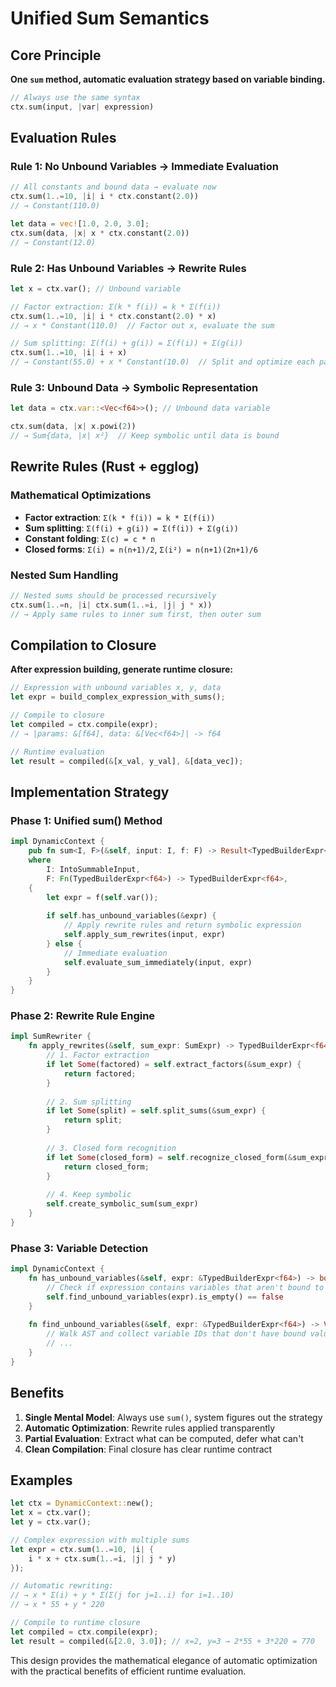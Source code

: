 # Unified Sum Semantics

## Core Principle

**One `sum` method, automatic evaluation strategy based on variable binding.**

```rust
// Always use the same syntax
ctx.sum(input, |var| expression)
```

## Evaluation Rules

### Rule 1: No Unbound Variables → Immediate Evaluation
```rust
// All constants and bound data → evaluate now
ctx.sum(1..=10, |i| i * ctx.constant(2.0))
// → Constant(110.0)

let data = vec![1.0, 2.0, 3.0];
ctx.sum(data, |x| x * ctx.constant(2.0))
// → Constant(12.0)
```

### Rule 2: Has Unbound Variables → Rewrite Rules
```rust
let x = ctx.var(); // Unbound variable

// Factor extraction: Σ(k * f(i)) = k * Σ(f(i))
ctx.sum(1..=10, |i| i * ctx.constant(2.0) * x)
// → x * Constant(110.0)  // Factor out x, evaluate the sum

// Sum splitting: Σ(f(i) + g(i)) = Σ(f(i)) + Σ(g(i))
ctx.sum(1..=10, |i| i + x)
// → Constant(55.0) + x * Constant(10.0)  // Split and optimize each part
```

### Rule 3: Unbound Data → Symbolic Representation
```rust
let data = ctx.var::<Vec<f64>>(); // Unbound data variable

ctx.sum(data, |x| x.powi(2))
// → Sum{data, |x| x²}  // Keep symbolic until data is bound
```

## Rewrite Rules (Rust + egglog)

### Mathematical Optimizations
- **Factor extraction**: `Σ(k * f(i)) = k * Σ(f(i))`
- **Sum splitting**: `Σ(f(i) + g(i)) = Σ(f(i)) + Σ(g(i))`
- **Constant folding**: `Σ(c) = c * n`
- **Closed forms**: `Σ(i) = n(n+1)/2`, `Σ(i²) = n(n+1)(2n+1)/6`

### Nested Sum Handling
```rust
// Nested sums should be processed recursively
ctx.sum(1..=n, |i| ctx.sum(1..=i, |j| j * x))
// → Apply same rules to inner sum first, then outer sum
```

## Compilation to Closure

**After expression building, generate runtime closure:**

```rust
// Expression with unbound variables x, y, data
let expr = build_complex_expression_with_sums();

// Compile to closure
let compiled = ctx.compile(expr);
// → |params: &[f64], data: &[Vec<f64>]| -> f64

// Runtime evaluation
let result = compiled(&[x_val, y_val], &[data_vec]);
```

## Implementation Strategy

### Phase 1: Unified sum() Method
```rust
impl DynamicContext {
    pub fn sum<I, F>(&self, input: I, f: F) -> Result<TypedBuilderExpr<f64>>
    where
        I: IntoSummableInput,
        F: Fn(TypedBuilderExpr<f64>) -> TypedBuilderExpr<f64>,
    {
        let expr = f(self.var());
        
        if self.has_unbound_variables(&expr) {
            // Apply rewrite rules and return symbolic expression
            self.apply_sum_rewrites(input, expr)
        } else {
            // Immediate evaluation
            self.evaluate_sum_immediately(input, expr)
        }
    }
}
```

### Phase 2: Rewrite Rule Engine
```rust
impl SumRewriter {
    fn apply_rewrites(&self, sum_expr: SumExpr) -> TypedBuilderExpr<f64> {
        // 1. Factor extraction
        if let Some(factored) = self.extract_factors(&sum_expr) {
            return factored;
        }
        
        // 2. Sum splitting  
        if let Some(split) = self.split_sums(&sum_expr) {
            return split;
        }
        
        // 3. Closed form recognition
        if let Some(closed_form) = self.recognize_closed_form(&sum_expr) {
            return closed_form;
        }
        
        // 4. Keep symbolic
        self.create_symbolic_sum(sum_expr)
    }
}
```

### Phase 3: Variable Detection
```rust
impl DynamicContext {
    fn has_unbound_variables(&self, expr: &TypedBuilderExpr<f64>) -> bool {
        // Check if expression contains variables that aren't bound to constants
        self.find_unbound_variables(expr).is_empty() == false
    }
    
    fn find_unbound_variables(&self, expr: &TypedBuilderExpr<f64>) -> Vec<VarId> {
        // Walk AST and collect variable IDs that don't have bound values
        // ...
    }
}
```

## Benefits

1. **Single Mental Model**: Always use `sum()`, system figures out the strategy
2. **Automatic Optimization**: Rewrite rules applied transparently  
3. **Partial Evaluation**: Extract what can be computed, defer what can't
4. **Clean Compilation**: Final closure has clear runtime contract

## Examples

```rust
let ctx = DynamicContext::new();
let x = ctx.var();
let y = ctx.var();

// Complex expression with multiple sums
let expr = ctx.sum(1..=10, |i| {
    i * x + ctx.sum(1..=i, |j| j * y)
});

// Automatic rewriting:
// → x * Σ(i) + y * Σ(Σ(j for j=1..i) for i=1..10)
// → x * 55 + y * 220

// Compile to runtime closure
let compiled = ctx.compile(expr);
let result = compiled(&[2.0, 3.0]); // x=2, y=3 → 2*55 + 3*220 = 770
```

This design provides the mathematical elegance of automatic optimization with the practical benefits of efficient runtime evaluation. 